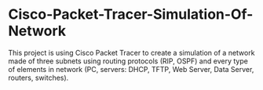 # Cisco-Packet-Tracer-Simulation-Of-Network

This project is using Cisco Packet Tracer to create a simulation of a network made of three subnets using routing protocols (RIP, OSPF) and every type of elements in network (PC, servers: DHCP, TFTP, Web Server, Data Server, routers, switches).
